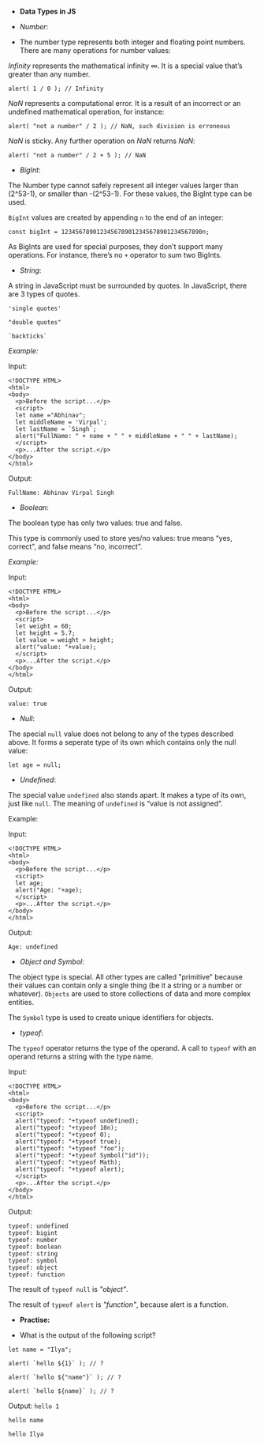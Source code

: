 - **Data Types in JS**

- *Number*:

- The number type represents both integer and floating point numbers. There are many operations for number values:

*Infinity* represents the mathematical infinity ∞. It is a special value that’s greater than any number.

```
alert( 1 / 0 ); // Infinity
```

*NaN* represents a computational error. It is a result of an incorrect or an undefined mathematical operation, for instance:

```
alert( "not a number" / 2 ); // NaN, such division is erroneous
```

*NaN* is sticky. Any further operation on *NaN* returns *NaN*:

```
alert( "not a number" / 2 + 5 ); // NaN
```

- *BigInt*:

The Number type cannot safely represent all integer values larger than (2^53-1), or smaller than -(2^53-1). For these values, the BigInt type can be used.

```BigInt``` values are created by appending ```n``` to the end of an integer:

```
const bigInt = 1234567890123456789012345678901234567890n;
```

As BigInts are used for special purposes, they don’t support many operations. For instance, there’s no ```+``` operator to sum two BigInts.

- *String*:

A string in JavaScript must be surrounded by quotes. In JavaScript, there are 3 types of quotes.

```'single quotes'```

```"double quotes"```

``` `backticks` ```

*Example:*

Input:
```
<!DOCTYPE HTML>
<html>
<body>
  <p>Before the script...</p>
  <script>
  let name ="Abhinav";
  let middleName = 'Virpal';
  let lastName = `Singh`;
  alert("FullName: " + name + " " + middleName + " " + lastName);
  </script>  
  <p>...After the script.</p>
</body>
</html>
```

Output:
```
FullName: Abhinav Virpal Singh
```

- *Boolean*:

The boolean type has only two values: true and false.

This type is commonly used to store yes/no values: true means “yes, correct”, and false means “no, incorrect”.

*Example:*

Input:
```
<!DOCTYPE HTML>
<html>
<body>
  <p>Before the script...</p>
  <script>
  let weight = 60;
  let height = 5.7;
  let value = weight > height;
  alert("value: "+value);
  </script>  
  <p>...After the script.</p>
</body>
</html>
```

Output:
```
value: true
```

- *Null*:

The special ```null``` value does not belong to any of the types described above. It forms a seperate type of its own which contains only the null value:

```let age = null;```

- *Undefined*:

The special value ```undefined``` also stands apart. It makes a type of its own, just like ```null```. The meaning of ```undefined``` is “value is not assigned”.

Example:

Input:
```
<!DOCTYPE HTML>
<html>
<body>
  <p>Before the script...</p>
  <script>
  let age;
  alert("Age: "+age);
  </script>  
  <p>...After the script.</p>
</body>
</html>
```

Output:
```
Age: undefined
```

- *Object and Symbol*:

The object type is special. All other types are called "primitive" because their values can contain only a single thing (be it a string or a number or whatever). ```Objects``` are used to store collections of data and more complex entities.

The ```Symbol``` type is used to create unique identifiers for objects.

- *typeof*:

The ```typeof``` operator returns the type of the operand. A call to ```typeof``` with an operand returns a string with the type name.

Input:
```
<!DOCTYPE HTML>
<html>
<body>
  <p>Before the script...</p>
  <script>
  alert("typeof: "+typeof undefined);
  alert("typeof: "+typeof 10n);
  alert("typeof: "+typeof 0);
  alert("typeof: "+typeof true);
  alert("typeof: "+typeof "foo");
  alert("typeof: "+typeof Symbol("id"));
  alert("typeof: "+typeof Math);
  alert("typeof: "+typeof alert);
  </script>  
  <p>...After the script.</p>
</body>
</html>
```

Output:
```
typeof: undefined
typeof: bigint
typeof: number
typeof: boolean
typeof: string
typeof: symbol
typeof: object
typeof: function
```

The result of ```typeof null``` is *"object"*.

The result of ```typeof alert``` is *"function"*, because alert is a function.

- **Practise:**

- What is the output of the following script?

```
let name = "Ilya";

alert( `hello ${1}` ); // ?

alert( `hello ${"name"}` ); // ?

alert( `hello ${name}` ); // ?
```

Output:
```hello 1```

```hello name```

```hello Ilya```
```